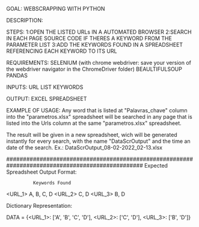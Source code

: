 GOAL: WEBSCRAPPING WITH PYTHON

DESCRIPTION:

STEPS:
    1:OPEN THE LISTED URLs IN A AUTOMATED BROWSER
    2:SEARCH IN EACH PAGE SOURCE CODE IF THERES A KEYWORD FROM THE PARAMETER LIST
    3:ADD THE KEYWORDS FOUND IN A SPREADSHEET REFERENCING EACH KEYWORD TO ITS URL

REQUIREMENTS:
    SELENIUM (with chrome webdriver: save your version of the webdriver navigator in the ChromeDriver folder)
    BEAULTIFULSOUP
    PANDAS

INPUTS:
    URL LIST
    KEYWORDS

OUTPUT:
    EXCEL SPREADSHEET

EXAMPLE OF USAGE:
Any word that is listed at "Palavras_chave" column into the "parametros.xlsx" spreadsheet will be searched
in any page that is listed into the  Urls column at the same "parametros.xlsx" spreadsheet.

The result will be given in a new spreadsheet, wich will be generated instantly for every search, with the name
"DataScrOutput" and the time an date of the search. Ex.: DataScrOutput_08-02-2022_02-13.xlsx


#################################################################################################
Expected Spreadsheet Output Format:

              Keywords Found
<URL_1>       A, B, C, D
<URL_2>       C, D
<URL_3>       B, D

 Dictionary Representation:

 DATA = {<URL_1>: ['A', 'B', 'C', 'D'], <URL_2>: ['C', 'D'], <URL_3>: ['B', 'D']}
